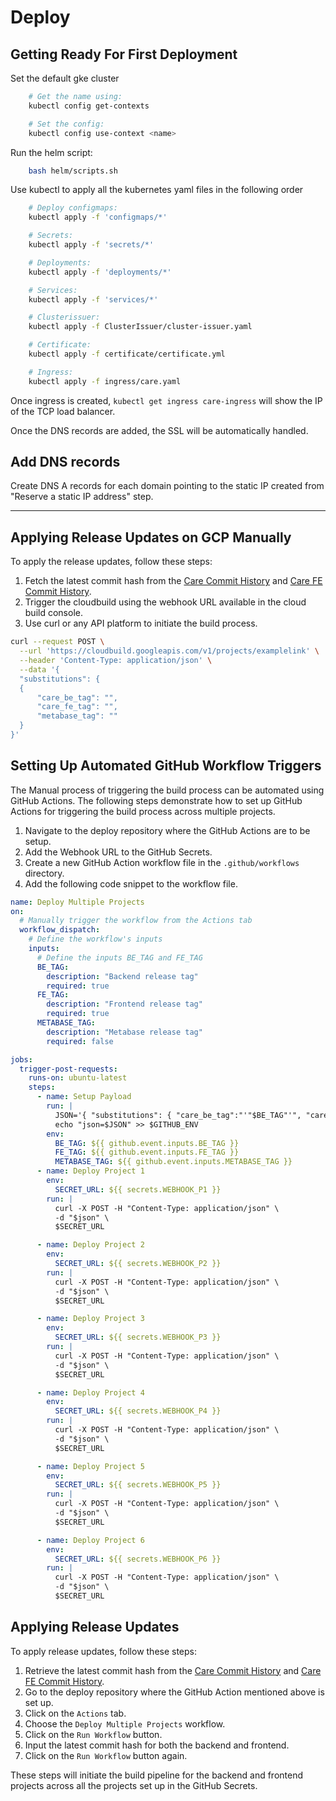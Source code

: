 # Deploy

## Getting Ready For First Deployment

Set the default gke cluster

```bash
    # Get the name using:
    kubectl config get-contexts

    # Set the config:
    kubectl config use-context <name>
```

Run the helm script:

```bash
    bash helm/scripts.sh
```

Use kubectl to apply all the kubernetes yaml files in the following order

```bash
    # Deploy configmaps:
    kubectl apply -f 'configmaps/*'

    # Secrets:
    kubectl apply -f 'secrets/*'

    # Deployments:
    kubectl apply -f 'deployments/*'

    # Services:
    kubectl apply -f 'services/*'

    # Clusterissuer:
    kubectl apply -f ClusterIssuer/cluster-issuer.yaml

    # Certificate:
    kubectl apply -f certificate/certificate.yml

    # Ingress:
    kubectl apply -f ingress/care.yaml
```

Once ingress is created, `kubectl get ingress care-ingress` will show the IP of the TCP load balancer.

Once the DNS records are added, the SSL will be automatically handled.

## Add DNS records

Create DNS A records for each domain pointing to the static IP created from "Reserve a static IP address" step.

---

## Applying Release Updates on GCP Manually

To apply the release updates, follow these steps:

1. Fetch the latest commit hash from the [Care Commit History](https://github.com/ohcnetwork/care/commits/production) and [Care FE Commit History](https://github.com/ohcnetwork/care_fe/commits/production).
2. Trigger the cloudbuild using the webhook URL available in the cloud build console.
3. Use curl or any API platform to initiate the build process.

```bash
curl --request POST \
  --url 'https://cloudbuild.googleapis.com/v1/projects/examplelink' \
  --header 'Content-Type: application/json' \
  --data '{
  "substitutions": {
  {
      "care_be_tag": "",
      "care_fe_tag": "",
      "metabase_tag": ""
  }
}'
```
## Setting Up Automated GitHub Workflow Triggers

The Manual process of triggering the build process can be automated using GitHub Actions. The following steps demonstrate how to set up GitHub Actions for triggering the build process across multiple projects.

1. Navigate to the deploy repository where the GitHub Actions are to be setup.
2. Add the Webhook URL to the GitHub Secrets.
3. Create a new GitHub Action workflow file in the `.github/workflows` directory.
4. Add the following code snippet to the workflow file.

```yaml
name: Deploy Multiple Projects
on:
  # Manually trigger the workflow from the Actions tab
  workflow_dispatch:
    # Define the workflow's inputs
    inputs:
      # Define the inputs BE_TAG and FE_TAG
      BE_TAG:
        description: "Backend release tag"
        required: true
      FE_TAG:
        description: "Frontend release tag"
        required: true
      METABASE_TAG:
        description: "Metabase release tag"
        required: false

jobs:
  trigger-post-requests:
    runs-on: ubuntu-latest
    steps:
      - name: Setup Payload
        run: |
          JSON='{ "substitutions": { "care_be_tag":"'"$BE_TAG"'", "care_fe_tag": "'"$FE_TAG"'", "metabase_tag": "'"$METABSE_TAG"'" } }'
          echo "json=$JSON" >> $GITHUB_ENV
        env:
          BE_TAG: ${{ github.event.inputs.BE_TAG }}
          FE_TAG: ${{ github.event.inputs.FE_TAG }}
          METABASE_TAG: ${{ github.event.inputs.METABASE_TAG }}
      - name: Deploy Project 1
        env:
          SECRET_URL: ${{ secrets.WEBHOOK_P1 }}
        run: |
          curl -X POST -H "Content-Type: application/json" \
          -d "$json" \
          $SECRET_URL

      - name: Deploy Project 2
        env:
          SECRET_URL: ${{ secrets.WEBHOOK_P2 }}
        run: |
          curl -X POST -H "Content-Type: application/json" \
          -d "$json" \
          $SECRET_URL

      - name: Deploy Project 3
        env:
          SECRET_URL: ${{ secrets.WEBHOOK_P3 }}
        run: |
          curl -X POST -H "Content-Type: application/json" \
          -d "$json" \
          $SECRET_URL

      - name: Deploy Project 4
        env:
          SECRET_URL: ${{ secrets.WEBHOOK_P4 }}
        run: |
          curl -X POST -H "Content-Type: application/json" \
          -d "$json" \
          $SECRET_URL

      - name: Deploy Project 5
        env:
          SECRET_URL: ${{ secrets.WEBHOOK_P5 }}
        run: |
          curl -X POST -H "Content-Type: application/json" \
          -d "$json" \
          $SECRET_URL

      - name: Deploy Project 6
        env:
          SECRET_URL: ${{ secrets.WEBHOOK_P6 }}
        run: |
          curl -X POST -H "Content-Type: application/json" \
          -d "$json" \
          $SECRET_URL
```

## Applying Release Updates

To apply release updates, follow these steps:
1. Retrieve the latest commit hash from the [Care Commit History](https://github.com/ohcnetwork/care/commits/production) and [Care FE Commit History](https://github.com/ohcnetwork/care_fe/commits/production).
2. Go to the deploy repository where the GitHub Action mentioned above is set up.
3. Click on the `Actions` tab.
4. Choose the `Deploy Multiple Projects` workflow.
5. Click on the `Run Workflow` button.
6. Input the latest commit hash for both the backend and frontend.
7. Click on the `Run Workflow` button again.

These steps will initiate the build pipeline for the backend and frontend projects across all the projects set up in the GitHub Secrets.
